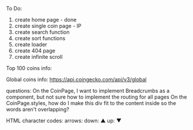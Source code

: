 To Do:

1. create home page - done
2. create single coin page - IP
3. create search function
4. create sort functions
5. create loader
6. create 404 page
7. create infinite scroll

Top 100 coins info:

Global coins info:
https://api.coingecko.com/api/v3/global

questions:
On the CoinPage, I want to implement Breadcrumbs as a component, but not sure how to implement the routing for all pages
On the CoinPage.styles, how do I make this div fit to the content inside so the words aren't overlapping?

HTML character codes:
arrows:
down: &#x25B2;
up: &#x25BC;
